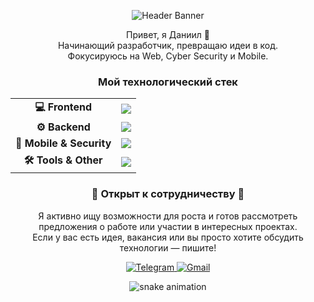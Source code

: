 <!-- Стильный минималистичный баннер -->
<p align="center">
  <img src="https://capsule-render.vercel.app/api?type=slice&color=F72585&height=220&section=header&text=Daniil%20|%20tokagaz-vs&fontSize=50&fontColor=FFFFFF&animation=fadeIn" alt="Header Banner"/>
</p>

<p align="center">
  Привет, я Даниил 👋 <br/>
  Начинающий разработчик, превращаю идеи в код. <br/>
  Фокусируюсь на Web, Cyber Security и Mobile.
</p>

<h3 align="center">Мой технологический стек</h3>

<!-- 
  Табличное представление стека.
  Это выглядит гораздо "приятнее" и структурированнее, чем просто набор иконок.
-->
<table align="center">
  <tr>
    <td align="center"><strong>💻 Frontend</strong></td>
    <td><img src="https://skillicons.dev/icons?i=html,css,js,ts,react,nextjs,tailwind" /></td>
  </tr>
  <tr>
    <td align="center"><strong>⚙️ Backend</strong></td>
    <td><img src="https://skillicons.dev/icons?i=nodejs,express,py,django,fastapi" /></td>
  </tr>
  <tr>
    <td align="center"><strong>📱 Mobile & Security</strong></td>
    <td><img src="https://skillicons.dev/icons?i=swift,kotlin,linux" /></td>
  </tr>
  <tr>
    <td align="center"><strong>🛠️ Tools & Other</strong></td>
    <td><img src="https://skillicons.dev/icons?i=git,docker,figma,postman,unity" /></td>
  </tr>
</table>

<h3 align="center">🚀 Открыт к сотрудничеству 🚀</h3>

<p align="center">
  Я активно ищу возможности для роста и готов рассмотреть предложения о работе или участии в интересных проектах. 
  <br/>
  Если у вас есть идея, вакансия или вы просто хотите обсудить технологии — пишите!
</p>

<!-- Контакты сразу под призывом к действию -->
<p align="center">
  <a href="https://t.me/d_ivanov142">
    <img src="https://img.shields.io/badge/Telegram-F72585?style=for-the-badge&logo=telegram&logoColor=white" alt="Telegram"/>
  </a>
  <a href="mailto:tokagaz-vs@gmail.com">
    <img src="https://img.shields.io/badge/Gmail-F72585?style=for-the-badge&logo=gmail&logoColor=white" alt="Gmail"/>
  </a>
</p>

<!-- Розовая змейка как стильный футер -->
<p align="center">
  <img src="https://github.com/tokagaz-vs/tokagaz-vs/raw/output/github-contribution-grid-snake.svg" alt="snake animation">
</p>
